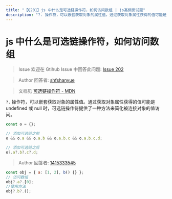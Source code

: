 ```yaml
---
title: "【Q201】js 中什么是可选链操作符，如何访问数组 | js高频面试题"
description: "?. 操作符，可以嵌套获取对象的属性值。通过获取对象属性获得的值可能是 undefined 或 null 时，可选链操作符提供了一种方法来简化被连接对象的值访问。  字节跳动面试题、阿里腾讯面试题、美团小米面试题。"
---
```


# js 中什么是可选链操作符，如何访问数组

> Issue
> 欢迎在 Gtihub Issue 中回答此问题: [Issue 202](https://github.com/shfshanyue/Daily-Question/issues/202)

> Author
> 回答者: [shfshanyue](https://github.com/shfshanyue)

> 文档见 [可选链操作符 - MDN](https://developer.mozilla.org/zh-CN/docs/Web/JavaScript/Reference/Operators/Optional_chaining)

`?.` 操作符，可以嵌套获取对象的属性值。通过获取对象属性获得的值可能是 undefined 或 null 时，可选链操作符提供了一种方法来简化被连接对象的值访问。

```javascript
const o = {};

// 添加可选链之前
o && o.a && o.a.b && o.a.b.c && o.a.b.c.d;

// 添加可选链之后
o?.a?.b?.c?.d;
```

> Author
> 回答者: [1415333545](https://github.com/1415333545)

```javascript
const obj = { a: [1, 2], b() {} };
// 访问数组
obj?.a?.[0];
//使用方法
obj?.b?.();
```

